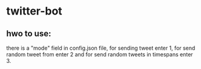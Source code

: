 # twitter-bot
## hwo to use:
there is a "mode" field in config.json file, for sending tweet enter 1, for send random tweet from enter 2 and for send random tweets in timespans enter 3.